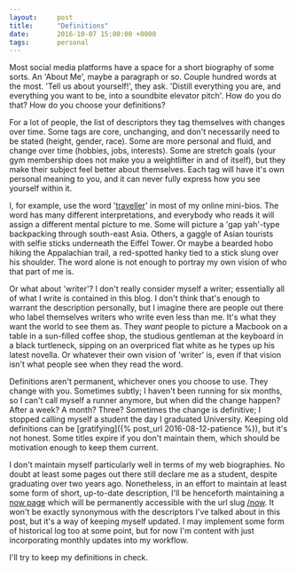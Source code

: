 ```yaml
---
layout:     post
title:      "Definitions"
date:       2016-10-07 15:00:00 +0000
tags:       personal
---
```


Most social media platforms have a space for a short biography of some sorts. An 'About Me', maybe a paragraph or so. Couple hundred words at the most. 'Tell us about yourself!', they ask. 'Distill everything you are, and everything you want to be, into a soundbite elevator pitch'. How do you do that? How do you choose your definitions?

<!-- Read More -->

For a lot of people, the list of descriptors they tag themselves with changes over time. Some tags are core, unchanging, and don't necessarily need to be stated (height, gender, race). Some are more personal and fluid, and change over time (hobbies, jobs, interests). Some are stretch goals (your gym membership does not make you a weightlifter in and of itself), but they make their subject feel better about themselves. Each tag will have it's own personal meaning to you, and it can never fully express how you see yourself within it.

I, for example, use the word '[traveller][blog-post-travel]' in most of my online mini-bios. The word has many different interpretations, and everybody who reads it will assign a different mental picture to me. Some will picture a 'gap yah'-type backpacking through south-east Asia. Others, a gaggle of Asian tourists with selfie sticks underneath the Eiffel Tower. Or maybe a bearded hobo hiking the Appalachian trail, a red-spotted hanky tied to a stick slung over his shoulder. The word alone is not enough to portray my own vision of who that part of me is.

Or what about 'writer'? I don't really consider myself a writer; essentially all of what I write is contained in this blog. I don't think that's enough to warrant the description personally, but I imagine there are people out there who label themselves writers who write even less than me. It's what they want the world to see them as. They *want* people to picture a Macbook on a table in a sun-filled coffee shop, the studious gentleman at the keyboard in a black turtleneck, sipping on an overpriced flat white as he types up his latest novella. Or whatever their own vision of 'writer' is, even if that vision isn't what people see when they read the word.

Definitions aren't permanent, whichever ones you choose to use. They change with you. Sometimes subtly; I haven't been running for six months, so I can't call myself a runner anymore, but when did the change happen? After a week? A month? Three? Sometimes the change is definitive; I stopped calling myself a student the day I graduated University. Keeping old definitions can be [gratifying]({% post_url 2016-08-12-patience %}), but it's not honest. Some titles expire if you don't maintain them, which should be motivation enough to keep them current.

I don't maintain myself particularly well in terms of my web biographies. No doubt at least some pages out there still declare me as a student, despite graduating over two years ago. Nonetheless, in an effort to maintain at least some form of short, up-to-date description, I'll be henceforth maintaining a [now page][now-home-link] which will be permanently accessible with the url slug [/now][now-link]. It won't be exactly synonymous with the descriptors I've talked about in this post, but it's a way of keeping myself updated. I may implement some form of historical log too at some point, but for now I'm content with just incorporating monthly updates into my workflow.

I'll try to keep my definitions in check.

[blog-post-travel]: http://blog.camerondoyle.co.uk/#travel
[now-home-link]: http://nownownow.com/about
[now-link]: http://blog.camerondoyle.co.uk/now/